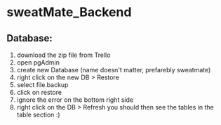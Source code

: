 # sweatMate_Backend
## Database:
1. download the zip file from Trello
2. open pgAdmin
3. create new Database (name doesn't matter, prefarebly sweatmate)
4. right click on the new DB > Restore
5. select file.backup
6. click on restore
7. ignore the error on the bottom right side
8. right click on the DB > Refresh
you should then see the tables in the table section :)

